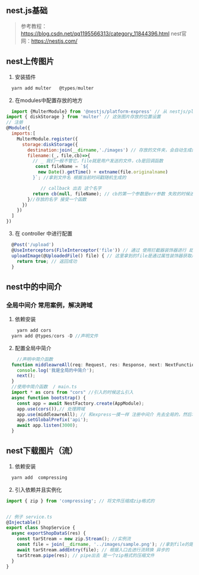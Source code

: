 
## nest.js基础
> 参考教程：https://blog.csdn.net/qq1195566313/category_11844396.html
> nest官网：https://nestjs.com/

## nest上传图片
1. 安装插件
```js
  yarn add multer   @types/multer
```

2. 在modules中配置存放的地方
```js
  import {MulterModule} from '@nestjs/platform-express' // 从 nestjs/platform-express 拿到
import { diskStorage } from 'multer' // 这张图片存放的位置设置
// 注册
@Module({
  imports:[
    MulterModule.register({
      storage:diskStorage({
        destination:join(__dirname,'./images') // 存放的文件夹，会自动生成的
        filename:(_，file,cb)=>{
          // _ 我们一般不管它，file就是用户发送的文件，cb是回调函数
           const fileName = `${
            new Date().getTime() + extname(file.originalname)
          }`; //拿到文件名 根据当前时间戳随机生成的

             // callback 出去 这个名字
          return cb(null, fileName); // cb的第一个参数是err参数 失败的时候进行填写的
        }//存放的名字 接受一个函数
      })
    })
  ]
})
```
3. 在 controller 中进行配置
```js
  @Post('/upload')
  @UseInterceptors(FileInterceptor('file')) // 通过 使用拦截器装饰器进行 劫持到file
  uploadImage(@UploadedFile() file) { // 这里拿到的file是通过属性装饰器获取用户传递过来的file
    return true; // 返回成功
  }
```

## nest中的中间介
### 全局中间介 常用案例，解决跨域
1. 依赖安装
```js
    yarn add cors
  yarn add @types/cors -D //声明文件
```
2. 配置全局中简介
```js
    //声明中简介函数
  function middleawreAll(req: Request, res: Response, next: NextFunction) {
    console.log('我是全局的中简介');
    next();
  }
  //使用中简介函数  / main.ts
  import * as cors from "cors" //引入的时候这么引入
  async function bootstrap() {
    const app = await NestFactory.create(AppModule);
    app.use(cors()),// 处理跨域
    app.use(middleawreAll); // 和express一摸一样 注册中间介 先去全局的，然后才回去局部的中简介
    app.setGlobalPrefix('api');
    await app.listen(3000);
  }
```

## nest下载图片（流）
1. 依赖安装
```js
  yarn add  compressing
```
2. 引入依赖并且实例化
```ts
import { zip } from 'compressing'; // 将文件压缩成zip格式的


// 例子 service.ts
@Injectable()
export class ShopService {
  async exportShopDataS(res) {
    const tarStream = new zip.Stream(); //实例流
    const file = join(__dirname, '../images/sample.png'); //拿到file的路径
    await tarStream.addEntry(file); // 根据入口去进行流转换 异步的
    tarStream.pipe(res); // pipe出去 是一个zip格式的压缩文件
  }
}
```
